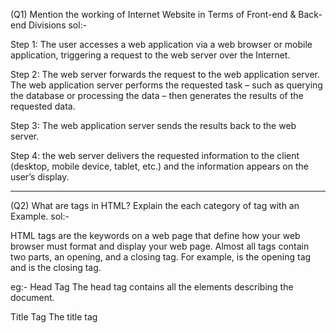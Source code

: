 (Q1) Mention the working of Internet Website in Terms of Front-end & Back-end Divisions
sol:-

Step 1: The user accesses a web application via a web browser or mobile application, triggering a request to the web server over the Internet.

Step 2: The web server forwards the request to the web application server. The web application server performs the requested task – such as querying the database
or processing the data – then generates the results of the requested data.

Step 3: The web application server sends the results back to the web server.

Step 4: the web server delivers the requested information to the client (desktop, mobile device, tablet, etc.) and the information appears on the user’s display.

-------------------------------------------------------------------------------------------------------------------------------

(Q2) What are tags in HTML? Explain the each category of tag with an Example.
sol:-

HTML tags are the keywords on a web page that define how your web browser must format and display your web page. Almost all tags contain two parts, an opening, and
a closing tag. For example, <html> is the opening tag and </html> is the closing tag.

eg:- 
Head Tag
The head tag <head> contains all the elements describing the document. 

Title Tag
The title tag <title> specifies the HTML page title, which is shown in the browser’s title bar. 

Body Tag
The body tag <body> is where you insert your web page’s content. 

Paragraph Tag
A paragraph tag <p> is used to define a paragraph on a web page.

Heading Tag 
The HTML heading tag is used to define the heading of the HTML document. 

-------------------------------------------------------------------------------------------------------------------------------

(Q3) Explain the working Procedure of Virtual DOM.
sol:-

In React, everything is treated as a component be it a functional component or class component.A component can contain a state. whenever the state of any component
is changed react updates its Virtual DOM tree. Though it may sound like it is ineffective the cost is not much significant as updating the virtual DOM doesn’t take
much time. React maintains two Virtual DOM at each time, one contains the updated Virtual DOM and one which is just the pre-update version of this updated Virtual
DOM. Now it compares the pre-update version with the updated Virtual DOM and figures out what exactly has changed in the DOM like which components have been
changed. This process of comparing the current Virtual DOM tree with the previous one is known as ‘diffing’. Once React finds out what exactly has changed then it
updates those objects only, on real DOM. 

Re-rendering of the UI is the most expensive part and React manages to do this most efficiently by ensuring that the Real DOM receives batch updates to re-render
the UI. This entire process of transforming changes to the real DOM is called Reconciliation.

-------------------------------------------------------------------------------------------------------------------------------

(Q4) Mention some Differences between MySQL and No SQL
sol:-

